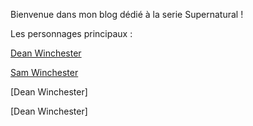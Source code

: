 Bienvenue dans mon blog dédié à la serie Supernatural ! 

Les personnages principaux :

[Dean Winchester](characters/Dean.md)

[Sam Winchester](characters/Sam.md)

[Dean Winchester]

[Dean Winchester]
